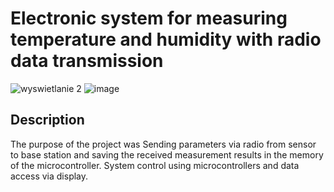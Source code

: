 # Electronic system for measuring temperature and humidity with radio data transmission

![wyswietlanie 2](https://github.com/MachalKT/Electronic-system-for-measuring-temperature-and-humidity-with-radio-data-transmission/assets/86099181/9b7f9a43-db0e-4237-9476-8fab815d5d3f) 
![image](https://github.com/MachalKT/Electronic-system-for-measuring-temperature-and-humidity-with-radio-data-transmission/assets/86099181/7666ad26-2036-4238-b9c1-4515516b263c)


## Description

The purpose of the project was Sending parameters via radio from sensor to base station and saving the received measurement results in the memory of the microcontroller. System control using microcontrollers and data access via display.
